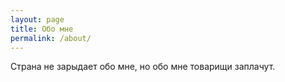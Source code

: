 ```yaml
---
layout: page
title: Обо мне
permalink: /about/
---
```


Страна не зарыдает обо мне, но обо мне товарищи заплачут.
